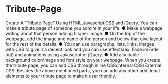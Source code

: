 # Tribute-Page
 
Create A “Tribute Page” Using HTML,Javascript,CSS and
jQuery.
You can make a tribute page of someone you admire in your life.
● Make a webpage writing about that person adding his/her image.
● On the top of the webpage, add the image and name of the person and
below that give layout for the rest of the details.
● You can use paragraphs, lists, links, images with CSS to give it a decent
look and you can use effects(ex: Fade in/Fade out) and animations using
Javascript or jQuery.
● Add a suitable background color/image and font style on your webpage.
When you create the tribute page, you can add CSS through inline CSS/internal CSS/External
CSS. Besides the above mentioned parts, you can add any other additional elements to your
tribute page to make it user friendly.
